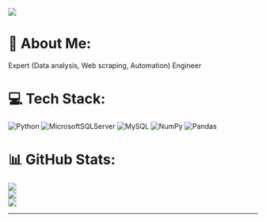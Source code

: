 [![](https://visitcount.itsvg.in/api?id=sbakerdev&icon=0&color=0)](https://visitcount.itsvg.in)


# 💫 About Me:
Expert (Data analysis, Web scraping, Automation) Engineer


# 💻 Tech Stack:
![Python](https://img.shields.io/badge/python-3670A0?style=flat&logo=python&logoColor=ffdd54) ![MicrosoftSQLServer](https://img.shields.io/badge/Microsoft%20SQL%20Sever-CC2927?style=flat&logo=microsoft%20sql%20server&logoColor=white) ![MySQL](https://img.shields.io/badge/mysql-%2300f.svg?style=flat&logo=mysql&logoColor=white) ![NumPy](https://img.shields.io/badge/numpy-%23013243.svg?style=flat&logo=numpy&logoColor=white) ![Pandas](https://img.shields.io/badge/pandas-%23150458.svg?style=flat&logo=pandas&logoColor=white)
# 📊 GitHub Stats:
![](https://github-readme-stats.vercel.app/api?username=sbakerdev&theme=dark&hide_border=false&include_all_commits=true&count_private=true)<br/>
![](https://github-readme-streak-stats.herokuapp.com/?user=sbakerdev&theme=dark&hide_border=false)<br/>
![](https://github-readme-stats.vercel.app/api/top-langs/?username=sbakerdev&theme=dark&hide_border=false&include_all_commits=true&count_private=true&layout=compact)

---

<!-- Proudly created with GPRM ( https://gprm.itsvg.in ) -->
